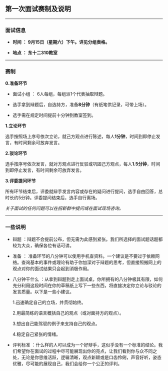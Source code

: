 ## 第一次面试赛制及说明

***

### **面试信息**

- **时间 ： 9月15日（星期六）下午。详见分组表格。**

- **地点 ： 东十二310教室**

***

### 赛制

**0.准备环节**

- 面试小组 ： 6人每组，每组派1个代表抽取辩题。

- 选手拿到辩题后，自选持方，准备**8分钟**（有纸笔供记录，可带上场）。

- 选手需在规定时间提前十分钟到教室签到。

**1.立论环节**

选手按照场上序号依次立论，就己方观点进行陈述，每人**1分钟**，时间到即停止发言，有时间剩余可放弃发言。

**2.驳论环节**

选手按序号依次发言，就对方观点进行反驳或巩固己方观点，每人**1.5分钟**，时间到即停止发言，有时间剩余可放弃发言。

**3.评委提问环节**

所有环节结束后，评委就辩手发言内容或存在的疑问进行提问，选手自由回答，总时长约5分钟。评委提问结束后，选手自行离场。


_关于面试的任何问题可以在招新群中提问或在面试现场咨询。_

***

### 一些说明

- 辩题 ：辩题不会提前公布，但无需为此感到紧张。我们所选择的面试题话题都较为大众，确保各位有话可讲。

- 准备 ： 准备环节的八分钟可以使用手机查资料。一个建议是不要过于依赖网络。查询基本的事件或理论有助于你加深对于辩题的思考，但直接照搬网上的观点对你的面试结果只会起到消极作用。

- 八分钟干什么 ：从拿到辩题到走上面试桌，你所拥有的八分钟极其有限，如何充分利用这段时间在你的草稿纸上写下一些东西，将直接决定你立论与驳论的发言质量。以下是一些小建议。

    1.迅速确定自己的立场，并贯彻始终。
    
    2.用最简练的语言概括自己的观点（或对面持方的观点）。
    
    3.想出自己能驾驭的例子来支持自己的观点。
    
    4.稳定自己紧张的情绪。

- 评判标准 ：什么样的人可以成为一个好辩手，这似乎没有一个标准的结论。我们希望你在面试的过程中尽可能展现出你的亮点，让我们看到你与众不同之处，无论是你思维活跃，逻辑清晰，观点新颖或是口齿伶俐，声音好听，姿态优雅，尽可能的展现自己，我们会给你一个公正的评判。
